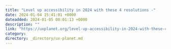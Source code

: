 ```yaml
---
title: "Level up accessibility in 2024 with these 4 resolutions -"
date: 2024-01-04 15:41:01 +0000
dateadded: 2024-01-05 00:01:13 +0000
description: ""
link: "https://uxplanet.org/level-up-accessibility-in-2024-with-these-4-resolutions-db3bab8fad93?source=rss----819cc2aaeee0---4"
category:
directory: _directory/ux-planet.md
---
```

